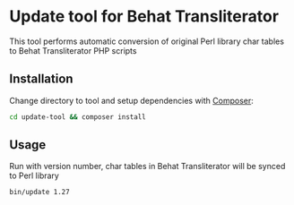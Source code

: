 Update tool for Behat Transliterator
====================================

This tool performs automatic conversion of original Perl library char tables to Behat Transliterator PHP scripts

Installation
------------

Change directory to tool and setup dependencies with [Composer](https://getcomposer.org):

```bash
cd update-tool && composer install
```

Usage
-----

Run with version number, char tables in Behat Transliterator will be synced to Perl library

```bash
bin/update 1.27
```
